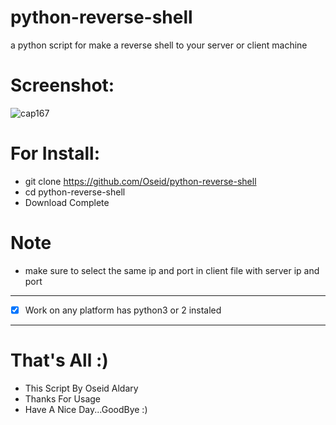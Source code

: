 # python-reverse-shell
a python script for make a reverse shell to your server or client machine 

# Screenshot:

   ![cap167](https://user-images.githubusercontent.com/29546157/57581955-bf66a580-74c7-11e9-9c15-ce65fab831e2.PNG)

# For Install:
  * git clone https://github.com/Oseid/python-reverse-shell
  * cd python-reverse-shell
  * Download Complete

# Note
  * make sure to select the same ip and port in client file with server ip and port

***
- [x] Work on any platform has python3 or 2 instaled
***

# That's All :)
   * This Script By Oseid Aldary
   * Thanks For Usage
   * Have A Nice Day...GoodBye :)
